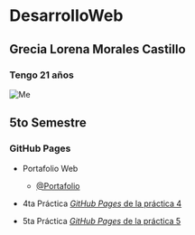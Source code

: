 # DesarrolloWeb
## Grecia Lorena Morales Castillo
### Tengo 21 años
![Me](https://encrypted-tbn0.gstatic.com/images?q=tbn:ANd9GcREiMfUKEuA0zWGqGVPQzI1Aw8PrxqigOxEFQ&s)
## 5to Semestre

### GitHub Pages
- Portafolio Web
    - [@Portafolio](https://greyslor.github.io/DesarrolloWeb/)

- 4ta Práctica
    [_GitHub Pages_ de la práctica 4](https://greyslor.github.io/DesarrolloWeb/Practica-4/)

- 5ta Práctica
    [_GitHub Pages_ de la práctica 5](https://greyslor.github.io/DesarrolloWeb/practica-5/)